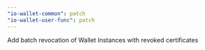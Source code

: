 ```yaml
---
"io-wallet-common": patch
"io-wallet-user-func": patch
---
```


Add batch revocation of Wallet Instances with revoked certificates
